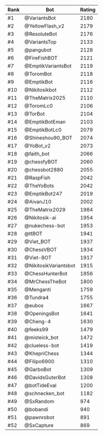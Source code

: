 Rank|Bot|Rating
---|---|---
#1|@VariantsBot|2180
#2|@YellowFlash_v2|2179
#3|@ResoluteBot|2176
#4|@VariantsTop|2133
#5|@pangubot|2128
#6|@FireFishBOT|2121
#7|@EmptikVariantsBot|2119
#8|@ToromBot|2118
#9|@EmptikBot|2116
#10|@Nikitosikbot|2112
#11|@TheMatrix2025|2110
#12|@ToromLc0|2106
#13|@TorBot|2104
#14|@EmptikBotEman|2103
#15|@EmptikBotLc0|2079
#16|@Shineshou90_BOT|2074
#17|@YoBot_v2|2073
#18|@faith_bot|2066
#19|@chessfyBOT|2060
#20|@chessbot2880|2055
#21|@RaspFish|2042
#22|@TheYoBots|2042
#23|@EmptikBot247|2019
#24|@AivanJ10|2002
#25|@TheMatrix2029|1984
#26|@Nikitosik-ai|1954
#27|@nukechess-bot|1953
#28|@ttBOT|1941
#29|@Viet_BOT|1937
#30|@ChessVBOT|1934
#31|@Viet-BOT|1917
#32|@NikitosikVariantsbot|1915
#33|@ChessHunterBot|1856
#34|@MrChessTheBot|1800
#35|@Menganti|1759
#36|@Tundra4|1755
#37|@eubos|1667
#38|@OpeningsBot|1641
#39|@Cheng-4|1630
#40|@feeks99|1479
#41|@misteick_bot|1472
#42|@clueless-bot|1419
#43|@KhepriChess|1344
#44|@Filipo6900|1310
#45|@GarboBot|1309
#46|@DavidsGuterBot|1308
#47|@botTideEval|1200
#48|@schnecken_bot|1182
#49|@SxRandom|974
#50|@bobandi|940
#51|@pawnrobot|891
#52|@SxCapture|869
